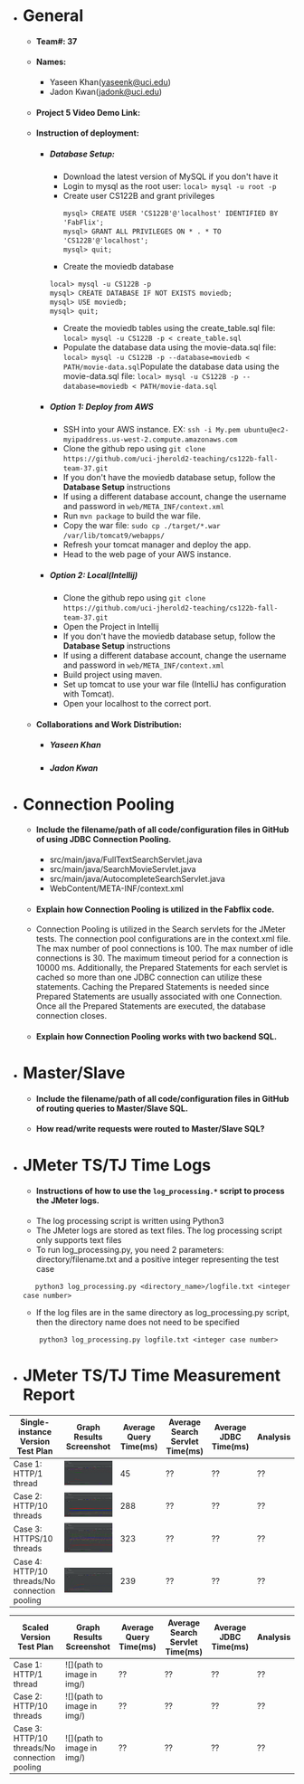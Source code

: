- # General
    - #### Team#: 37

    - #### Names:
      - Yaseen Khan(yaseenk@uci.edu)
      - Jadon Kwan(jadonk@uci.edu)

    - #### Project 5 Video Demo Link:

    - #### Instruction of deployment:
      - ##### Database Setup:
        - Download the latest version of MySQL if you don't have it 
        - Login to mysql as the root user: ```local> mysql -u root -p```
        - Create user CS122B and grant privileges
          ```
          mysql> CREATE USER 'CS122B'@'localhost' IDENTIFIED BY 'FabFlix';
          mysql> GRANT ALL PRIVILEGES ON * . * TO 'CS122B'@'localhost';
          mysql> quit;
          ```
        - Create the moviedb database
        ```
        local> mysql -u CS122B -p
        mysql> CREATE DATABASE IF NOT EXISTS moviedb;
        mysql> USE moviedb;
        mysql> quit;
        ```
        - Create the moviedb tables using the create_table.sql file: ```local> mysql -u CS122B -p < create_table.sql```
        - Populate the database data using the movie-data.sql file: ```local> mysql -u CS122B -p --database=moviedb < PATH/movie-data.sql```Populate the database data using the movie-data.sql file: ```local> mysql -u CS122B -p --database=moviedb < PATH/movie-data.sql```
      - ##### Option 1: Deploy from AWS
        - SSH into your AWS instance. EX: ```ssh -i My.pem ubuntu@ec2-myipaddress.us-west-2.compute.amazonaws.com```
        - Clone the github repo using ```git clone https://github.com/uci-jherold2-teaching/cs122b-fall-team-37.git```
        - If you don't have the moviedb database setup, follow the **Database Setup** instructions
        - If using a different database account, change the username and password in ```web/META_INF/context.xml```
        - Run ```mvn package``` to build the war file.
        - Copy the war file: ```sudo cp ./target/*.war /var/lib/tomcat9/webapps/```
        - Refresh your tomcat manager and deploy the app.
        - Head to the web page of your AWS instance.
      - ##### Option 2: Local(Intellij)
        - Clone the github repo using ```git clone https://github.com/uci-jherold2-teaching/cs122b-fall-team-37.git```
        - Open the Project in Intellij
        - If you don't have the moviedb database setup, follow the **Database Setup** instructions
        - If using a different database account, change the username and password in ```web/META_INF/context.xml```
        - Build project using maven.
        - Set up tomcat to use your war file (IntelliJ has configuration with Tomcat).
        - Open your localhost to the correct port.

    - #### Collaborations and Work Distribution:
      - ##### Yaseen Khan
      - ##### Jadon Kwan


- # Connection Pooling
    - #### Include the filename/path of all code/configuration files in GitHub of using JDBC Connection Pooling.
      - src/main/java/FullTextSearchServlet.java
      - src/main/java/SearchMovieServlet.java
      - src/main/java/AutocompleteSearchServlet.java
      - WebContent/META-INF/context.xml

    - #### Explain how Connection Pooling is utilized in the Fabflix code.
    - Connection Pooling is utilized in the Search servlets for the JMeter tests. The connection pool configurations are in the context.xml file. The max number of pool connections is 100. The max number of idle connections is 30. The maximum timeout period for a connection is 10000 ms. Additionally, the Prepared Statements for each servlet is cached so more than one JDBC connection can utilize these statements. Caching the Prepared Statements is needed since Prepared Statements are usually associated with one Connection. Once all the Prepared Statements are executed, the database connection closes.

    - #### Explain how Connection Pooling works with two backend SQL.


- # Master/Slave
    - #### Include the filename/path of all code/configuration files in GitHub of routing queries to Master/Slave SQL.

    - #### How read/write requests were routed to Master/Slave SQL?


- # JMeter TS/TJ Time Logs
    - #### Instructions of how to use the `log_processing.*` script to process the JMeter logs.
    - The log processing script is written using Python3
    - The JMeter logs are stored as text files. The log processing script only supports text files
    - To run log_processing.py, you need 2 parameters: directory/filename.txt and a positive integer representing the test case
     ```
        python3 log_processing.py <directory_name>/logfile.txt <integer case number>
     ```
    - If the log files are in the same directory as log_processing.py script, then the directory name does not need to be specified
    ```
        python3 log_processing.py logfile.txt <integer case number>
    ```


- # JMeter TS/TJ Time Measurement Report

| **Single-instance Version Test Plan**          | **Graph Results Screenshot**                | **Average Query Time(ms)** | **Average Search Servlet Time(ms)** | **Average JDBC Time(ms)** | **Analysis** |
|------------------------------------------------|---------------------------------------------|----------------------------|-------------------------------------|---------------------------|--------------|
| Case 1: HTTP/1 thread                          | ![](Jmeter/Single-Instance-Test-Case-1.png) | 45                         | ??                                  | ??                        | ??           |
| Case 2: HTTP/10 threads                        | ![](Jmeter/Single-Instance-Test-Case-2.png) | 288                        | ??                                  | ??                        | ??           |
| Case 3: HTTPS/10 threads                       | ![](Jmeter/Single-Instance-Test-Case-3.png) | 323                        | ??                                  | ??                        | ??           |
| Case 4: HTTP/10 threads/No connection pooling  | ![](Jmeter/Single-Instance-Test-Case-4.png) | 239                        | ??                                  | ??                        | ??           |

| **Scaled Version Test Plan**                   | **Graph Results Screenshot** | **Average Query Time(ms)** | **Average Search Servlet Time(ms)** | **Average JDBC Time(ms)** | **Analysis** |
|------------------------------------------------|------------------------------|----------------------------|-------------------------------------|---------------------------|--------------|
| Case 1: HTTP/1 thread                          | ![](path to image in img/)   | ??                         | ??                                  | ??                        | ??           |
| Case 2: HTTP/10 threads                        | ![](path to image in img/)   | ??                         | ??                                  | ??                        | ??           |
| Case 3: HTTP/10 threads/No connection pooling  | ![](path to image in img/)   | ??                         | ??                                  | ??                        | ??           |

